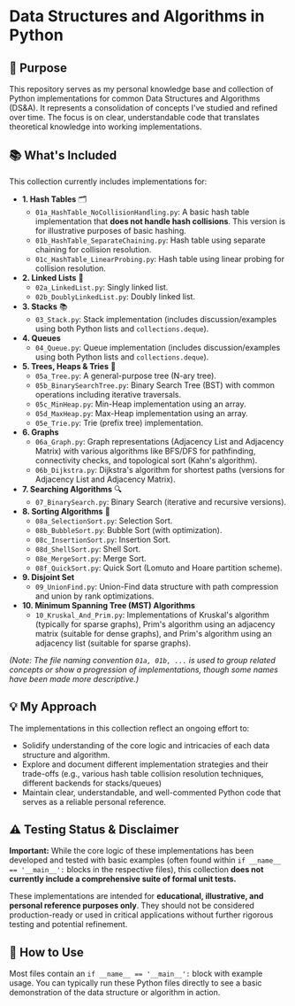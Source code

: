 # Data Structures and Algorithms in Python

## 🎯 Purpose

This repository serves as my personal knowledge base and collection of Python implementations for common Data Structures and Algorithms (DS&A). It represents a consolidation of concepts I've studied and refined over time. The focus is on clear, understandable code that translates theoretical knowledge into working implementations.

## 📚 What's Included

This collection currently includes implementations for:

* **1. Hash Tables** 🗂️
    * `01a_HashTable_NoCollisionHandling.py`: A basic hash table implementation that **does not handle hash collisions**. This version is for illustrative purposes of basic hashing.
    * `01b_HashTable_SeparateChaining.py`: Hash table using separate chaining for collision resolution.
    * `01c_HashTable_LinearProbing.py`: Hash table using linear probing for collision resolution.
* **2. Linked Lists** 🔗
    * `02a_LinkedList.py`: Singly linked list.
    * `02b_DoublyLinkedList.py`: Doubly linked list.
* **3. Stacks** 📚
    * `03_Stack.py`: Stack implementation (includes discussion/examples using both Python lists and `collections.deque`).
* **4. Queues** 
    * `04_Queue.py`: Queue implementation (includes discussion/examples using both Python lists and `collections.deque`).
* **5. Trees, Heaps & Tries** 🌳
    * `05a_Tree.py`: A general-purpose tree (N-ary tree).
    * `05b_BinarySearchTree.py`: Binary Search Tree (BST) with common operations including iterative traversals.
    * `05c_MinHeap.py`: Min-Heap implementation using an array.
    * `05d_MaxHeap.py`: Max-Heap implementation using an array.
    * `05e_Trie.py`: Trie (prefix tree) implementation.
* **6. Graphs** 
    * `06a_Graph.py`: Graph representations (Adjacency List and Adjacency Matrix) with various algorithms like BFS/DFS for pathfinding, connectivity checks, and topological sort (Kahn's algorithm).
    * `06b_Dijkstra.py`: Dijkstra's algorithm for shortest paths (versions for Adjacency List and Adjacency Matrix).
* **7. Searching Algorithms** 🔍
    * `07_BinarySearch.py`: Binary Search (iterative and recursive versions).
* **8. Sorting Algorithms** 🔢
    * `08a_SelectionSort.py`: Selection Sort.
    * `08b_BubbleSort.py`: Bubble Sort (with optimization).
    * `08c_InsertionSort.py`: Insertion Sort.
    * `08d_ShellSort.py`: Shell Sort.
    * `08e_MergeSort.py`: Merge Sort.
    * `08f_QuickSort.py`: Quick Sort (Lomuto and Hoare partition scheme).
* **9. Disjoint Set**
    * `09_UnionFind.py`: Union-Find data structure with path compression and union by rank optimizations.
* **10. Minimum Spanning Tree (MST) Algorithms**
    * `10_Kruskal_And_Prim.py`: Implementations of Kruskal's algorithm (typically for sparse graphs), Prim's algorithm using an adjacency matrix (suitable for dense graphs), and Prim's algorithm using an adjacency list (suitable for sparse graphs).

*(Note: The file naming convention `01a, 01b, ...` is used to group related concepts or show a progression of implementations, though some names have been made more descriptive.)*

## 💡 My Approach

The implementations in this collection reflect an ongoing effort to:
* Solidify understanding of the core logic and intricacies of each data structure and algorithm.
* Explore and document different implementation strategies and their trade-offs (e.g., various hash table collision resolution techniques, different backends for stacks/queues)
* Maintain clear, understandable, and well-commented Python code that serves as a reliable personal reference.

## ⚠️ Testing Status & Disclaimer

**Important:** While the core logic of these implementations has been developed and tested with basic examples (often found within `if __name__ == '__main__':` blocks in the respective files), this collection **does not currently include a comprehensive suite of formal unit tests.**

These implementations are intended for **educational, illustrative, and personal reference purposes only**. They should not be considered production-ready or used in critical applications without further rigorous testing and potential refinement.

## 🚀 How to Use

Most files contain an `if __name__ == '__main__':` block with example usage. You can typically run these Python files directly to see a basic demonstration of the data structure or algorithm in action.
